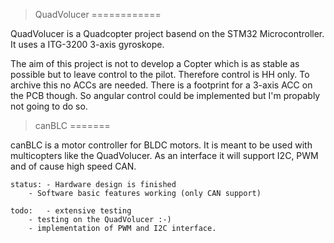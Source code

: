 >QuadVolucer
============

QuadVolucer is a Quadcopter project basend on the STM32 Microcontroller. It uses a ITG-3200 3-axis gyroskope.

The aim of this project is not to develop a Copter which is as stable as possible but to leave control to the pilot. Therefore control is HH only.
To archive this no ACCs are needed. There is a footprint for a 3-axis ACC on the PCB though. So angular control could be implemented but I'm propably not going to do so.


>canBLC
=======

canBLC is a motor controller for BLDC motors. It is meant to be used with multicopters like the QuadVolucer. As an interface it will support I2C, PWM and of cause high speed CAN.

	status:	- Hardware design is finished 
		- Software basic features working (only CAN support)

	todo:	- extensive testing
		- testing on the QuadVolucer :-)
		- implementation of PWM and I2C interface.
